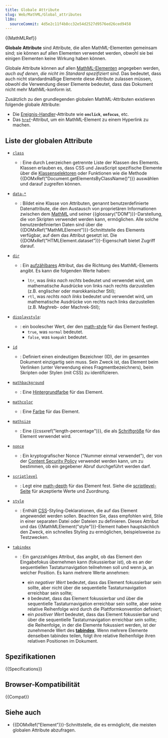 ```yaml
---
title: Globale Attribute
slug: Web/MathML/Global_attributes
l10n:
  sourceCommit: 4d5e2c11f4b8cc32e54d2527d9576ed26ced9458
---
```


{{MathMLRef}}

**Globale Attribute** sind Attribute, die allen MathML-Elementen gemeinsam sind; sie können auf allen Elementen verwendet werden, obwohl sie bei einigen Elementen keine Wirkung haben können.

Globale Attribute können auf allen [MathML-Elementen](/de/docs/Web/MathML/Element) angegeben werden, _auch auf denen, die nicht im Standard spezifiziert sind_. Das bedeutet, dass auch nicht standardmäßige Elemente diese Attribute zulassen müssen, obwohl die Verwendung dieser Elemente bedeutet, dass das Dokument nicht mehr MathML-konform ist.

Zusätzlich zu den grundlegenden globalen MathML-Attributen existieren folgende globale Attribute:

- Die [Ereignis-Handler](/de/docs/Web/Events/Event_handlers)-Attribute wie **`onclick`**, **`onfocus`**, etc.
- Das [`href`](/de/docs/Web/MathML/Global_attributes/href)-Attribut, um ein MathML-Element zu einem Hyperlink zu machen.

## Liste der globalen Attribute

- [`class`](/de/docs/Web/HTML/Global_attributes/class)
  - : Eine durch Leerzeichen getrennte Liste der Klassen des Elements. Klassen erlauben es, dass CSS und JavaScript spezifische Elemente über die [Klassenselektoren](/de/docs/Web/CSS/Class_selectors) oder Funktionen wie die Methode {{DOMxRef("Document.getElementsByClassName()")}} auswählen und darauf zugreifen können.
- [`data-*`](/de/docs/Web/HTML/Global_attributes/data-*)
  - : Bildet eine Klasse von Attributen, genannt benutzerdefinierte Datenattribute, die den Austausch von proprietären Informationen zwischen dem [MathML](/de/docs/Web/MathML) und seiner {{glossary("DOM")}}-Darstellung, die von Skripten verwendet werden kann, ermöglichen. Alle solche benutzerdefinierten Daten sind über die {{DOMxRef("MathMLElement")}}-Schnittstelle des Elements verfügbar, auf dem das Attribut gesetzt ist. Die {{DOMxRef("HTMLElement.dataset")}}-Eigenschaft bietet Zugriff darauf.
- [`dir`](/de/docs/Web/MathML/Global_attributes/dir)

  - : Ein [aufzählbares](/de/docs/Glossary/Enumerated) Attribut, das die Richtung des MathML-Elements angibt. Es kann die folgenden Werte haben:

    - `ltr`, was _links nach rechts_ bedeutet und verwendet wird, um mathematische Ausdrücke von links nach rechts darzustellen (z.B. englischer oder marokkanischer Stil);
    - `rtl`, was _rechts nach links_ bedeutet und verwendet wird, um mathematische Ausdrücke von rechts nach links darzustellen (z.B. Maghreb- oder Machrek-Stil);

- [`displaystyle`](/de/docs/Web/MathML/Global_attributes/displaystyle):

  - : ein boolescher Wert, der den [math-style](/de/docs/Web/CSS/math-style) für das Element festlegt.
    - `true`, was `normal` bedeutet.
    - `false`, was `kompakt` bedeutet.

- [`id`](/de/docs/Web/HTML/Global_attributes/id)

  - : Definiert einen eindeutigen Bezeichner (ID), der im gesamten Dokument einzigartig sein muss. Sein Zweck ist, das Element beim Verlinken (unter Verwendung eines Fragmentbezeichners), beim Skripten oder Stylen (mit CSS) zu identifizieren.

- [`mathbackground`](/de/docs/Web/MathML/Global_attributes/mathbackground)

  - : Eine [Hintergrundfarbe](/de/docs/Web/CSS/background-color) für das Element.

- [`mathcolor`](/de/docs/Web/MathML/Global_attributes/mathcolor)

  - : Eine [Farbe](/de/docs/Web/CSS/color) für das Element.

- [`mathsize`](/de/docs/Web/MathML/Global_attributes/mathsize)

  - : Eine {{cssxref("length-percentage")}}, die als [Schriftgröße](/de/docs/Web/CSS/font-size) für das Element verwendet wird.

- [`nonce`](/de/docs/Web/HTML/Global_attributes/nonce)

  - : Ein kryptografischer Nonce ("Nummer einmal verwendet"), der von der [Content Security Policy](/de/docs/Web/HTTP/CSP) verwendet werden kann, um zu bestimmen, ob ein gegebener Abruf durchgeführt werden darf.

- [`scriptlevel`](/de/docs/Web/MathML/Global_attributes/scriptlevel)

  - : Legt eine [math-depth](/de/docs/Web/CSS/math-depth) für das Element fest. Siehe die [scriptlevel-Seite](/de/docs/Web/MathML/Global_attributes/scriptlevel#values) für akzeptierte Werte und Zuordnung.

- [`style`](/de/docs/Web/HTML/Global_attributes/style)
  - : Enthält [CSS](/de/docs/Web/CSS)-Styling-Deklarationen, die auf das Element angewendet werden sollen. Beachten Sie, dass empfohlen wird, Stile in einer separaten Datei oder Dateien zu definieren. Dieses Attribut und das {{MathMLElement("style")}}-Element haben hauptsächlich den Zweck, ein schnelles Styling zu ermöglichen, beispielsweise zu Testzwecken.
- [`tabindex`](/de/docs/Web/HTML/Global_attributes/tabindex)

  - : Ein ganzzahliges Attribut, das angibt, ob das Element den Eingabefokus übernehmen kann (fokussierbar ist), ob es an der sequentiellen Tastaturnavigation teilnehmen soll und wenn ja, an welcher Position. Es kann mehrere Werte annehmen:

    - ein _negativer Wert_ bedeutet, dass das Element fokussierbar sein sollte, aber nicht über die sequentielle Tastaturnavigation erreichbar sein sollte;
    - `0` bedeutet, dass das Element fokussierbar und über die sequentielle Tastaturnavigation erreichbar sein sollte, aber seine relative Reihenfolge wird durch die Plattformkonvention definiert;
    - ein _positiver Wert_ bedeutet, dass das Element fokussierbar und über die sequentielle Tastaturnavigation erreichbar sein sollte; die Reihenfolge, in der die Elemente fokussiert werden, ist der zunehmende Wert des [**tabindex**](#tabindex). Wenn mehrere Elemente denselben tabindex teilen, folgt ihre relative Reihenfolge ihren relativen Positionen im Dokument.

## Spezifikationen

{{Specifications}}

## Browser-Kompatibilität

{{Compat}}

## Siehe auch

- {{DOMxRef("Element")}}-Schnittstelle, die es ermöglicht, die meisten globalen Attribute abzufragen.
